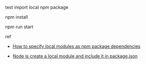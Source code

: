 test import local npm package

npm install

npm run start

ref

-   [How to specify local modules as npm package dependencies](https://stackoverflow.com/questions/15806241/how-to-specify-local-modules-as-npm-package-dependencies)

-   [Node js create a local module and include it in package.json](https://www.codexpedia.com/node-js/node-js-create-a-local-module-and-include-it-in-package-json/)
